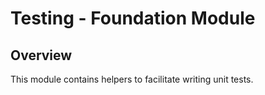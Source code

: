 # Testing - Foundation Module

## Overview

This module contains helpers to facilitate writing unit tests.